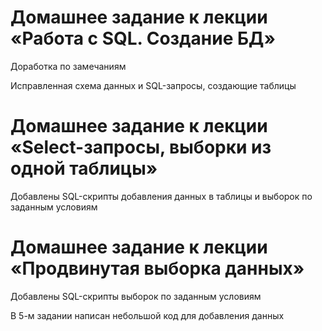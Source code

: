 # Домашнее задание к лекции «Работа с SQL. Создание БД»
Доработка по замечаниям

Исправленная схема данных и SQL-запросы, создающие таблицы

# Домашнее задание к лекции «Select-запросы, выборки из одной таблицы»
Добавлены SQL-скрипты добавления данных в таблицы и выборок по заданным условиям

# Домашнее задание к лекции «Продвинутая выборка данных»
Добавлены SQL-скрипты выборок по заданным условиям

В 5-м задании написан небольшой код для добавления данных